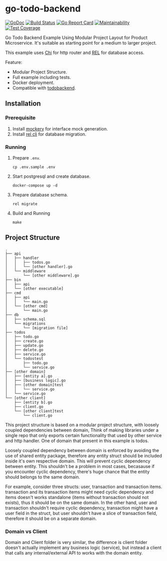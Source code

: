 # go-todo-backend

[![GoDoc](https://godoc.org/danurwenda.com/relecho?status.svg)](https://godoc.org/danurwenda.com/relecho)
[![Build Status](https://travis-ci.com/Fs02/go-todo-backend.svg?branch=master)](https://travis-ci.com/Fs02/go-todo-backend)
[![Go Report Card](https://goreportcard.com/badge/danurwenda.com/relecho)](https://goreportcard.com/report/danurwenda.com/relecho)
[![Maintainability](https://api.codeclimate.com/v1/badges/d506b5b2df687cbcd358/maintainability)](https://codeclimate.com/github/Fs02/go-todo-backend/maintainability)
[![Test Coverage](https://api.codeclimate.com/v1/badges/d506b5b2df687cbcd358/test_coverage)](https://codeclimate.com/github/Fs02/go-todo-backend/test_coverage)

Go Todo Backend Example Using Modular Project Layout for Product Microservice. It's suitable as starting point for a medium to larger project.

This example uses [Chi](https://github.com/go-chi/chi) for http router and [REL](https://github.com/go-rel/rel) for database access.

Feature:

- Modular Project Structure.
- Full example including tests.
- Docker deployment.
- Compatible with [todobackend](https://www.todobackend.com/specs/index.html).

## Installation

### Prerequisite

1. Install [mockery](https://github.com/vektra/mockery#installation) for interface mock generation.
2. Install [rel cli](https://go-rel.github.io/migration/#running-migration) for database migration.

### Running

1. Prepare `.env`.
    ```
    cp .env.sample .env
    ```
2. Start postgresql and create database.
    ```
    docker-compose up -d
    ```
2. Prepare database schema.
    ```
    rel migrate
    ```
3. Build and Running
    ```
    make
    ```

## Project Structure

```
.
├── api
│   ├── handler
│   │   ├── todos.go
│   │   └── [other handler].go
│   └── middleware
│       └── [other middleware].go
├── bin
│   ├── api
│   └── [other executable]
├── cmd
│   ├── api
│   │   └── main.go
│   └── [other cmd]
│       └── main.go
├── db
│   ├── schema.sql
│   └── migrations
│       └── [migration file]
├── todos
│   ├── todo.go
│   ├── create.go
│   ├── update.go
│   ├── delete.go
│   ├── service.go
│   └── todostest
│       ├── todo.go
│       └── service.go
├── [other domain]
│   ├── [entity a].go
│   ├── [business logic].go
│   ├── [other domain]test
│   │   └── service.go
│   └── service.go
└── [other client]
    ├── [entity b].go
    ├── client.go
    └── [other client]test
        └── client.go
```

This project structure is based on a modular project structure, with loosely coupled dependencies between domain, Think of making libraries under a single repo that only exports certain functionality that used by other service and http handler. One of domain that present in this example is todos.

Loosely coupled dependency between domain is enforced by avoiding the use of shared entity package, therefore any entity struct should be included inside it's own respective domain. This will prevent cyclic dependency between entity. This shouldn't be a problem in most cases, becasause if you encounter cyclic dependency, there's huge chance that the entity should belongs to the same domain.

For example, consider three structs: user, transaction and transaction items. transaction and its transaction items might need cyclic dependency and items doesn't works standalone (items without transaction should not exists), thus it should be on the same domain.
In the other hand, user and transaction shouldn't require cyclic dependency, transaction might have a user field in the struct, but user shouldn't have a slice of transaction field, therefore it should be on a separate domain.

### Domain vs Client

Domain and Client folder is very similar, the difference is client folder doesn't actually implement any business logic (service), but instead a client that calls any internal/external API to works with the domain entity.
